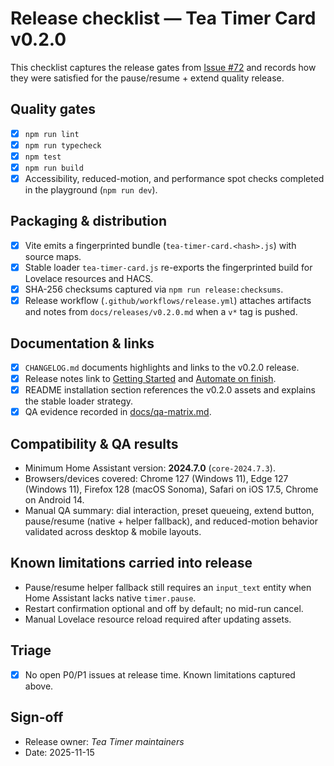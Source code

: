 # Release checklist — Tea Timer Card v0.2.0

This checklist captures the release gates from [Issue #72](https://github.com/sharwell/ha-tea-timer/issues/72) and records how they were satisfied for the pause/resume + extend quality release.

## Quality gates

- [x] `npm run lint`
- [x] `npm run typecheck`
- [x] `npm test`
- [x] `npm run build`
- [x] Accessibility, reduced-motion, and performance spot checks completed in the playground (`npm run dev`).

## Packaging & distribution

- [x] Vite emits a fingerprinted bundle (`tea-timer-card.<hash>.js`) with source maps.
- [x] Stable loader `tea-timer-card.js` re-exports the fingerprinted build for Lovelace resources and HACS.
- [x] SHA-256 checksums captured via `npm run release:checksums`.
- [x] Release workflow (`.github/workflows/release.yml`) attaches artifacts and notes from `docs/releases/v0.2.0.md` when a `v*` tag is pushed.

## Documentation & links

- [x] `CHANGELOG.md` documents highlights and links to the v0.2.0 release.
- [x] Release notes link to [Getting Started](getting-started.md) and [Automate on finish](automations/finished.md).
- [x] README installation section references the v0.2.0 assets and explains the stable loader strategy.
- [x] QA evidence recorded in [docs/qa-matrix.md](qa-matrix.md).

## Compatibility & QA results

- Minimum Home Assistant version: **2024.7.0** (`core-2024.7.3`).
- Browsers/devices covered: Chrome 127 (Windows 11), Edge 127 (Windows 11), Firefox 128 (macOS Sonoma), Safari on iOS 17.5, Chrome on Android 14.
- Manual QA summary: dial interaction, preset queueing, extend button, pause/resume (native + helper fallback), and reduced-motion behavior validated across desktop & mobile layouts.

## Known limitations carried into release

- Pause/resume helper fallback still requires an `input_text` entity when Home Assistant lacks native `timer.pause`.
- Restart confirmation optional and off by default; no mid-run cancel.
- Manual Lovelace resource reload required after updating assets.

## Triage

- [x] No open P0/P1 issues at release time. Known limitations captured above.

## Sign-off

- Release owner: _Tea Timer maintainers_
- Date: 2025-11-15
